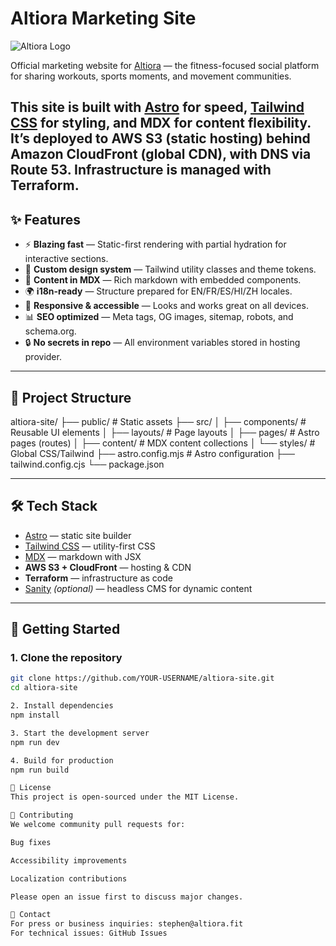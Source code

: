 # Altiora Marketing Site

![Altiora Logo](public/altiora-logo.svg)

Official marketing website for [Altiora](https://altiora.fit) — the fitness-focused social platform for sharing workouts, sports moments, and movement communities.

This site is **built with [Astro](https://astro.build/)** for speed, **[Tailwind CSS](https://tailwindcss.com/)** for styling, and **MDX** for content flexibility.  
It’s deployed to **AWS S3** (static hosting) behind **Amazon CloudFront** (global CDN), with DNS via **Route 53**. Infrastructure is managed with **Terraform**.
---

## ✨ Features
- ⚡ **Blazing fast** — Static-first rendering with partial hydration for interactive sections.
- 🎨 **Custom design system** — Tailwind utility classes and theme tokens.
- 📝 **Content in MDX** — Rich markdown with embedded components.
- 🌍 **i18n-ready** — Structure prepared for EN/FR/ES/HI/ZH locales.
- 📱 **Responsive & accessible** — Looks and works great on all devices.
- 📊 **SEO optimized** — Meta tags, OG images, sitemap, robots, and schema.org.
- 🔒 **No secrets in repo** — All environment variables stored in hosting provider.

---

## 📂 Project Structure

altiora-site/
├── public/ # Static assets
├── src/
│ ├── components/ # Reusable UI elements
│ ├── layouts/ # Page layouts
│ ├── pages/ # Astro pages (routes)
│ ├── content/ # MDX content collections
│ └── styles/ # Global CSS/Tailwind
├── astro.config.mjs # Astro configuration
├── tailwind.config.cjs
└── package.json

---

## 🛠 Tech Stack
- [Astro](https://astro.build/) — static site builder
- [Tailwind CSS](https://tailwindcss.com/) — utility-first CSS
- [MDX](https://mdxjs.com/) — markdown with JSX
- **AWS S3 + CloudFront** — hosting & CDN
- **Terraform** — infrastructure as code  
- [Sanity](https://sanity.io/) *(optional)* — headless CMS for dynamic content

---

## 🚀 Getting Started

### 1. Clone the repository
```bash
git clone https://github.com/YOUR-USERNAME/altiora-site.git
cd altiora-site

2. Install dependencies
npm install

3. Start the development server
npm run dev

4. Build for production
npm run build

📜 License
This project is open-sourced under the MIT License.

📣 Contributing
We welcome community pull requests for:

Bug fixes

Accessibility improvements

Localization contributions

Please open an issue first to discuss major changes.

📧 Contact
For press or business inquiries: stephen@altiora.fit
For technical issues: GitHub Issues
